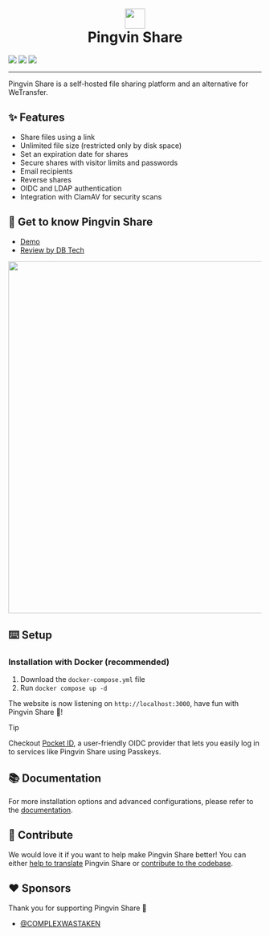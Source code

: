 # <div align="center"><img  src="https://user-images.githubusercontent.com/58886915/166198400-c2134044-1198-4647-a8b6-da9c4a204c68.svg" width="40"/> </br>Pingvin Share</div>

[![](https://dcbadge.limes.pink/api/server/wHRQ9nFRcK)](https://discord.gg/wHRQ9nFRcK) [![](https://img.shields.io/badge/Crowdin-2E3340.svg?style=for-the-badge&logo=Crowdin&logoColor=white)](https://crowdin.com/project/pingvin-share) [![](https://img.shields.io/badge/sponsor-30363D?style=for-the-badge&logo=GitHub-Sponsors&logoColor=#white)](https://github.com/sponsors/stonith404)

---

Pingvin Share is a self-hosted file sharing platform and an alternative for WeTransfer.

## ✨ Features

- Share files using a link
- Unlimited file size (restricted only by disk space)
- Set an expiration date for shares
- Secure shares with visitor limits and passwords
- Email recipients
- Reverse shares
- OIDC and LDAP authentication
- Integration with ClamAV for security scans

## 🐧 Get to know Pingvin Share

- [Demo](https://pingvin-share.dev.eliasschneider.com)
- [Review by DB Tech](https://www.youtube.com/watch?v=rWwNeZCOPJA)

<img src="https://user-images.githubusercontent.com/58886915/225038319-b2ef742c-3a74-4eb6-9689-4207a36842a4.png" width="700"/>

## ⌨️ Setup

### Installation with Docker (recommended)

1. Download the `docker-compose.yml` file
2. Run `docker compose up -d`

The website is now listening on `http://localhost:3000`, have fun with Pingvin Share 🐧!

> [!TIP]
> Checkout [Pocket ID](https://github.com/stonith404/pocket-id), a user-friendly OIDC provider that lets you easily log in to services like Pingvin Share using Passkeys.

## 📚 Documentation

For more installation options and advanced configurations, please refer to the [documentation](https://stonith404.github.io/pingvin-share).

## 🖤 Contribute

We would love it if you want to help make Pingvin Share better! You can either [help to translate](https://stonith404.github.io/pingvin-share/help-out/translate) Pingvin Share or [contribute to the codebase](https://stonith404.github.io/pingvin-share/help-out/contribute).

## ❤️ Sponsors

Thank you for supporting Pingvin Share 🙏

- [@COMPLEXWASTAKEN](https://github.com/COMPLEXWASTAKEN)

